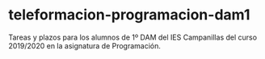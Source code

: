 # teleformacion-programacion-dam1
Tareas y plazos para los alumnos de 1º DAM del IES Campanillas del curso 2019/2020 en la asignatura de Programación.
